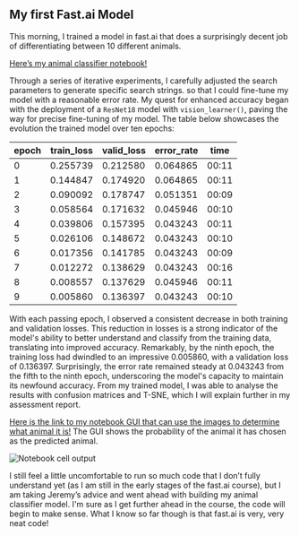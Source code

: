 ## My first Fast.ai Model

This morning, I trained a model in fast.ai that does a surprisingly decent job of differentiating between 10 different animals. 

[Here’s my animal classifier notebook!](https://colab.research.google.com/drive/1f7c881ImRZC4xVS6VUMfh-2akrpRVFPq#scrollTo=QRzAlHhYSedH)

Through a series of iterative experiments, I carefully adjusted the search parameters to generate specific search strings. 
so that I could fine-tune my model with a reasonable error rate. My quest for enhanced accuracy began with the deployment of a `ResNet18` model with `vision_learner()`, paving the way for precise fine-tuning of my model. The table below showcases the evolution the trained model over ten epochs:

| epoch | train_loss | valid_loss | error_rate | time  |
|-------|------------|------------|------------|-------|
| 0     | 0.255739   | 0.212580   | 0.064865   | 00:11 |
| 1     | 0.144847   | 0.174920   | 0.064865   | 00:11 |
| 2     | 0.090092   | 0.178747   | 0.051351   | 00:09 |
| 3     | 0.058564   | 0.171632   | 0.045946   | 00:10 |
| 4     | 0.039806   | 0.157395   | 0.043243   | 00:11 |
| 5     | 0.026106   | 0.148672   | 0.043243   | 00:10 |
| 6     | 0.017356   | 0.141785   | 0.043243   | 00:09 |
| 7     | 0.012272   | 0.138629   | 0.043243   | 00:16 |
| 8     | 0.008557   | 0.137629   | 0.045946   | 00:11 |
| 9     | 0.005860   | 0.136397   | 0.043243   | 00:10 |

With each passing epoch, I observed a consistent decrease in both training and validation losses. This reduction in losses is a strong indicator of the model's ability to better understand and classify from the training data, translating into improved accuracy. Remarkably, by the ninth epoch, the training loss had dwindled to an impressive 0.005860, with a validation loss of 0.136397. Surprisingly, the error rate remained steady at 0.043243 from the fifth to the ninth epoch, underscoring the model's capacity to maintain its newfound accuracy. From my trained model, I was able to analyse the results with confusion matrices and T-SNE, which I will explain further in my assessment report. 

[Here is the link to my notebook GUI that can use the images to determine what animal it is!](https://colab.research.google.com/drive/1f7c881ImRZC4xVS6VUMfh-2akrpRVFPq#scrollTo=SBnJD5JJZclE&line=1&uniqifier=1)
The GUI shows the probability of the animal it has chosen as the predicted animal. 

![]({{https://github.com/chloepalin/chloepalin.github.io/tree/master}/images/cell.png "Notebook cell output")

I still feel a little uncomfortable to run so much code that I don’t fully understand yet (as I am still in the early stages of the fast.ai course), 
but I am taking Jeremy’s advice and went ahead with building my animal classifier model. I'm sure as I get further ahead in the course, the code will begin to make sense. What I know so far though is that fast.ai is very, very neat code!
